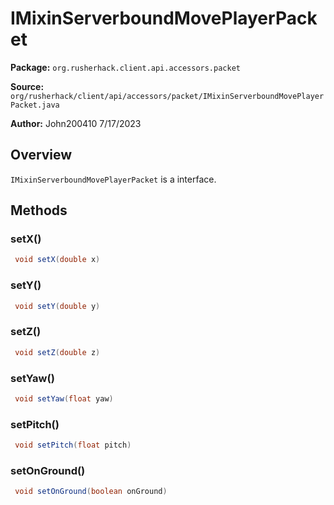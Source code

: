 # IMixinServerboundMovePlayerPacket

**Package:** `org.rusherhack.client.api.accessors.packet`

**Source:** `org/rusherhack/client/api/accessors/packet/IMixinServerboundMovePlayerPacket.java`

**Author:** John200410 7/17/2023



## Overview

`IMixinServerboundMovePlayerPacket` is a interface.

## Methods

### setX()

```java
 void setX(double x)
```

### setY()

```java
 void setY(double y)
```

### setZ()

```java
 void setZ(double z)
```

### setYaw()

```java
 void setYaw(float yaw)
```

### setPitch()

```java
 void setPitch(float pitch)
```

### setOnGround()

```java
 void setOnGround(boolean onGround)
```


